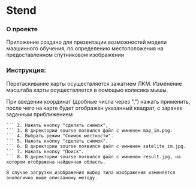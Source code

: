 # Stend
### О проекте
Приложение создано для презентации возможностей модели маашинного обучения, по определению местоположения на предоставленном спутниковом изображении

### Инструкция:
Перетаскивание карты осуществляется зажатием ЛКМ.
Изменение масштаба карты осуществляется в помощью колесика мышы.

При введении координат (дробные числа через ",") нажать применить, 
после чего на карте будет отображен указанный квадрат, с заранее заданным приближением

``` 1. Выбрать режима снимка "Основная карта".
``` 2. Нажать кнопку "сделать снимок",
``` 3. В директории sourse появился файл с имненем map_im.png.
``` 4. Выбрать режим "Снимок местности".
``` 5. Нажать кнопку "сделать снимок".
``` 6. В директории sourse появился файл с имненем satelite_im.jpg.
``` 7. Нажать кнопку "Поиск".
``` 8. В директории sourse появился файл с имненем result.jpg, на котором отображена найденная область.

В случае загрузки изображения выбор типа изображения изменяется анологично выше описааному методу.


   
